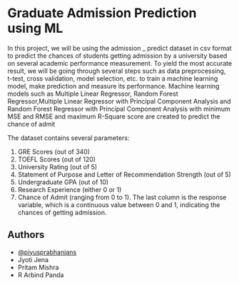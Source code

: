
# Graduate Admission Prediction using ML

In this project, we will be using the admission _ predict dataset in csv format to predict the chances of students getting admission by a university based on several academic performance measurement. To yield the most accurate result, we will be going through several steps such as data preprocessing, t-test, cross validation, model selection, etc. to train a machine learning model, make prediction and measure its performance. Machine learning models such as Multiple Linear Regressor, Random Forest Regressor,Multiple Linear Regressor with Principal Component Analysis and Random Forest Regressor with Principal Component Analysis with minimum MSE and RMSE and maximum R-Square score are created to predict the chance of admit

The dataset contains several parameters: 
1. GRE Scores (out of 340) 
2. TOEFL Scores (out of 120) 
3. University Rating (out of 5) 
4. Statement of Purpose and Letter of Recommendation Strength (out of 5) 
5. Undergraduate GPA (out of 10) 
6. Research Experience (either 0 or 1) 
7. Chance of Admit (ranging from 0 to 1). 
The last column is the response variable, which is a continuous value between 0 and 1, indicating the chances of getting admission.

## Authors

- [@piyusprabhanjans](https://github.com/pp0605)
- Jyoti Jena
- Pritam Mishra
- R Arbind Panda


